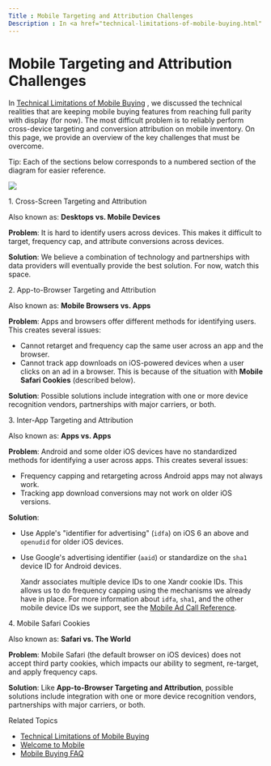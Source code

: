 ```yaml
---
Title : Mobile Targeting and Attribution Challenges
Description : In <a href="technical-limitations-of-mobile-buying.html"
---
```



# Mobile Targeting and Attribution Challenges



In <a href="technical-limitations-of-mobile-buying.html"
class="xref">Technical Limitations of Mobile Buying</a> , we discussed
the technical realities that are keeping mobile buying features from
reaching full parity with display (for now). The most difficult problem
is to reliably perform cross-device targeting and conversion attribution
on mobile inventory. On this page, we provide an overview of the key
challenges that must be overcome.





Tip: Each of the sections below
corresponds to a numbered section of the diagram for easier reference.





<img
src="../images/mobile-targeting-and-attribution-challenges/mobile-attribution-and-targeting-challenges.png"
class="image" />

1\. Cross-Screen Targeting and Attribution

Also known as: **Desktops vs. Mobile Devices**

**Problem**: It is hard to identify users across devices. This makes it
difficult to target, frequency cap, and attribute conversions across
devices.

**Solution**: We believe a combination of technology and partnerships
with data providers will eventually provide the best solution. For now,
watch this space.

2\. App-to-Browser Targeting and Attribution

Also known as: **Mobile Browsers vs. Apps**

**Problem**: Apps and browsers offer different methods for identifying
users. This creates several issues:

- Cannot retarget and frequency cap the same user across an app and the
  browser.
- Cannot track app downloads on iOS-powered devices when a user clicks
  on an ad in a browser. This is because of the situation with **Mobile
  Safari Cookies** (described below).

**Solution**: Possible solutions include integration with one or more
device recognition vendors, partnerships with major carriers, or both.

3\. Inter-App Targeting and Attribution

Also known as: **Apps vs. Apps**

**Problem**: Android and some older iOS devices have no standardized
methods for identifying a user across apps. This creates several issues:

- Frequency capping and retargeting across Android apps may not always
  work.
- Tracking app download conversions may not work on older iOS versions.

**Solution**:

- Use Apple's "identifier for advertising" (`idfa`) on iOS 6 an above
  and `openudid` for older iOS devices.

- Use Google's advertising identifier (`aaid`) or standardize on the
  `sha1` device ID for Android devices.

  Xandr associates multiple device IDs to one
  Xandr cookie IDs. This allows us to do
  frequency capping using the mechanisms we already have in place. For
  more information about `idfa`, `sha1`, and the other mobile device IDs
  we support, see the
  <a href="mobile-ad-call-reference.html" class="xref">Mobile Ad Call
  Reference</a>.

4\. Mobile Safari Cookies

Also known as: **Safari vs. The World**

**Problem**: Mobile Safari (the default browser on iOS devices) does not
accept third party cookies, which impacts our ability to segment,
re-target, and apply frequency caps.

**Solution**: Like **App-to-Browser Targeting and Attribution**,
possible solutions include integration with one or more device
recognition vendors, partnerships with major carriers, or both.

Related Topics

- <a href="technical-limitations-of-mobile-buying.html"
  class="xref">Technical Limitations of Mobile Buying</a>
- <a href="welcome-to-mobile.html" class="xref">Welcome to Mobile</a>
- <a href="mobile-buying-faq.html" class="xref">Mobile Buying FAQ</a>





